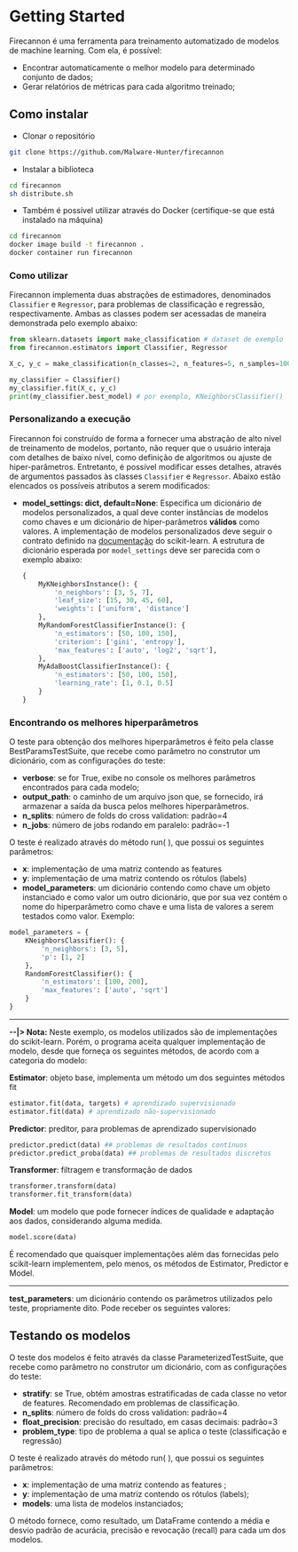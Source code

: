 
# Getting Started
Firecannon é uma ferramenta para treinamento automatizado de modelos de machine learning. Com ela, é possível:
- Encontrar automaticamente o melhor modelo para determinado conjunto de dados;
- Gerar relatórios de métricas para cada algoritmo treinado;

## Como instalar
* Clonar o repositório
```bash
git clone https://github.com/Malware-Hunter/firecannon
```
* Instalar a biblioteca
```bash
cd firecannon
sh distribute.sh
```
* Também é possível utilizar através do Docker (certifique-se que está instalado na máquina)
```bash
cd firecannon
docker image build -t firecannon .
docker container run firecannon
```

### Como utilizar
Firecannon implementa duas abstrações de estimadores, denominados `Classifier` e `Regressor`, para problemas de classificação e regressão, respectivamente. Ambas as classes podem ser acessadas de maneira demonstrada pelo exemplo abaixo:

```python
from sklearn.datasets import make_classification # dataset de exemplo
from firecannon.estimators import Classifier, Regressor

X_c, y_c = make_classification(n_classes=2, n_features=5, n_samples=100)

my_classifier = Classifier()
my_classifier.fit(X_c, y_c)
print(my_classifier.best_model) # por exemplo, KNeighborsClassifier()
```

### Personalizando a execução
Firecannon foi construído de forma a fornecer uma abstração de alto nível de treinamento de modelos, portanto, não requer que o usuário interaja com detalhes de baixo nível, como definição de algoritmos ou ajuste de hiper-parâmetros. Entretanto, é possível modificar esses detalhes, através de argumentos passados às classes `Classifier` e `Regressor`. Abaixo estão elencados os possíveis atributos a serem modificados:

* **model_settings: dict, default=None**: Especifica um dicionário de modelos personalizados, a qual deve conter instâncias de modelos como chaves e um dicionário de hiper-parâmetros **válidos** como valores. A implementação de modelos personalizados deve seguir o contrato definido na [documentação](https://scikit-learn.org/stable/developers/develop.html) do scikit-learn. A estrutura de dicionário esperada por `model_settings` deve ser parecida com o exemplo abaixo:
	```python
	{
	    MyKNeighborsInstance(): {
			'n_neighbors': [3, 5, 7],
			'leaf_size': [15, 30, 45, 60],
			'weights': ['uniform', 'distance']
	    },
	    MyRandomForestClassifierInstance(): {
			'n_estimators': [50, 100, 150],
			'criterion': ['gini', 'entropy'],
			'max_features': ['auto', 'log2', 'sqrt'],
	    },
	    MyAdaBoostClassifierInstance(): {
			'n_estimators': [50, 100, 150],
			'learning_rate': [1, 0.1, 0.5]
	    }
	}
	```

### Encontrando os melhores hiperparâmetros
O teste para obtenção dos melhores hiperparâmetros é feito pela classe BestParamsTestSuite, que recebe como parâmetro no construtor um dicionário, com as configurações do teste:

* **verbose**: se for True, exibe no console os melhores parâmetros encontrados para cada modelo;
* **output_path**: o caminho de um arquivo json que, se fornecido, irá armazenar a saída da busca pelos melhores hiperparâmetros.
* **n_splits**: número de folds do cross validation: padrão=4
* **n_jobs**: número de jobs rodando em paralelo: padrão=-1

O teste é realizado através do método run( ), que possui os seguintes parâmetros:

* **x**: implementação de uma matriz contendo as features  
* **y**: implementação de uma matriz contendo os rótulos (labels)
* **model_parameters**:  um dicionário contendo como chave um objeto instanciado e como valor um outro dicionário, que por sua vez contém o nome do hiperparâmetro como chave e uma lista de valores a serem testados como valor. Exemplo:
```python
model_parameters = {
	KNeighborsClassifier(): {  
		'n_neighbors': [3, 5],  
		'p': [1, 2]
	},  
	RandomForestClassifier(): {  
		'n_estimators': [100, 200],  
		'max_features': ['auto', 'sqrt']
	}
}
```
---
**--|> Nota:**
Neste exemplo, os modelos utilizados são de implementações do scikit-learn. Porém, o programa aceita qualquer implementação de modelo, desde que forneça os seguintes métodos, de acordo com a categoria do modelo:

**Estimator**: objeto base, implementa um método um dos seguintes métodos fit
```python
estimator.fit(data, targets) # aprendizado supervisionado
estimator.fit(data) # aprendizado não-supervisionado
```
**Predictor**: preditor, para problemas de aprendizado supervisionado
```python
predictor.predict(data) ## problemas de resultados contínuos
predictor.predict_proba(data) ## problemas de resultados discretos
```
**Transformer**: filtragem e transformação de dados
```python
transformer.transform(data)
transformer.fit_transform(data)
```
**Model**: um modelo que pode fornecer índices de qualidade e adaptação aos dados, considerando alguma medida.
```python
model.score(data)
```
É recomendado que quaisquer implementações além das fornecidas pelo scikit-learn implementem, pelo menos, os métodos de Estimator, Predictor e Model.

---
**test_parameters**: um dicionário contendo os parâmetros utilizados pelo teste, propriamente dito. Pode receber os seguintes valores:

## Testando os modelos
O teste dos modelos é feito através da classe ParameterizedTestSuite, que recebe como parâmetro no construtor um dicionário, com as configurações do teste:
* **stratify**: se True, obtém amostras estratificadas de cada classe no vetor de features. Recomendado em problemas de classificação.
* **n_splits**: número de folds do cross validation: padrão=4
* **float_precision**: precisão do resultado, em casas decimais: padrão=3
* **problem_type**: tipo de problema a qual se aplica o teste (classificação e regressão)

O teste é realizado através do método run( ), que possui os seguintes parâmetros:
* **x**: implementação de uma matriz contendo as features ;
* **y**: implementação de uma matriz contendo os rótulos (labels);
* **models**: uma lista de modelos instanciados;

O método fornece, como resultado, um DataFrame contendo a  média e desvio padrão de acurácia, precisão e revocação (recall) para cada um dos modelos.
